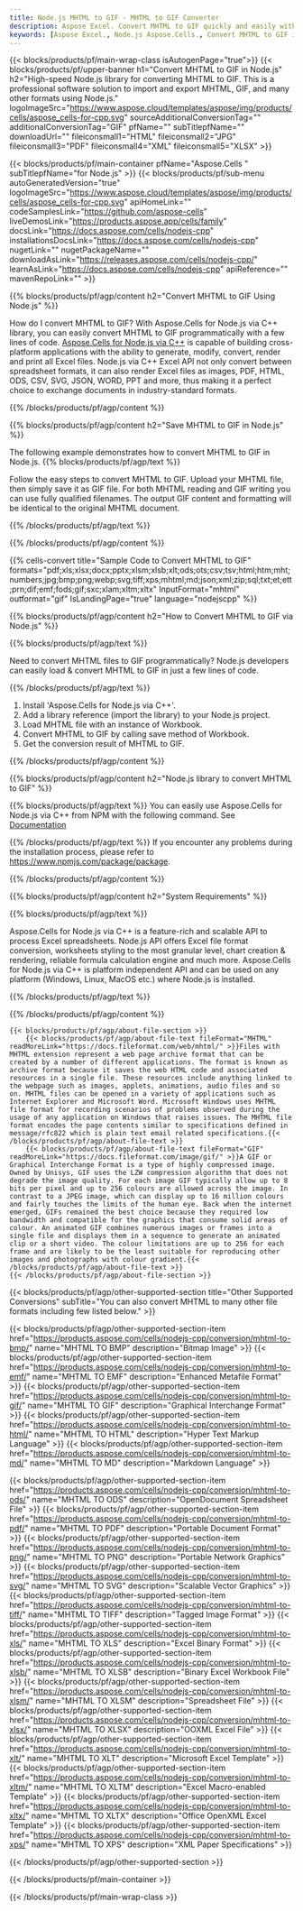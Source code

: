 ```yaml
---
title: Node.js MHTML to GIF - MHTML to GIF Converter
description: Aspose Excel. Convert MHTML to GIF quickly and easily with Aspose.Cells. Node.js MHTML to GIF. Node.js Save MHTML to GIF. Save MHTML as GIF using Node.js.
keywords: [Aspose Excel., Node.js Aspose.Cells., Convert MHTML to GIF in Node.js., Save MHTML to GIF using Node.js., Node.js MHTML to GIF saveformat., MHTML to GIF Converter., Node.js Save MHTML as GIF]
---
```


{{< blocks/products/pf/main-wrap-class isAutogenPage="true">}}
{{< blocks/products/pf/upper-banner h1="Convert MHTML to GIF in Node.js" h2="High-speed Node.js library for converting MHTML to GIF. This is a professional software solution to import and export MHTML, GIF, and many other formats using Node.js." logoImageSrc="https://www.aspose.cloud/templates/aspose/img/products/cells/aspose_cells-for-cpp.svg" sourceAdditionalConversionTag="" additionalConversionTag="GIF" pfName="" subTitlepfName="" downloadUrl="" fileiconsmall1="HTML" fileiconsmall2="JPG" fileiconsmall3="PDF" fileiconsmall4="XML" fileiconsmall5="XLSX" >}}

{{< blocks/products/pf/main-container pfName="Aspose.Cells " subTitlepfName="for Node.js" >}}
{{< blocks/products/pf/sub-menu autoGeneratedVersion="true" logoImageSrc="https://www.aspose.cloud/templates/aspose/img/products/cells/aspose_cells-for-cpp.svg" apiHomeLink="" codeSamplesLink="https://github.com/aspose-cells" liveDemosLink="https://products.aspose.app/cells/family" docsLink="https://docs.aspose.com/cells/nodejs-cpp" installationsDocsLink="https://docs.aspose.com/cells/nodejs-cpp" nugetLink="" nugetPackageName="" downloadAsLink="https://releases.aspose.com/cells/nodejs-cpp/" learnAsLink="https://docs.aspose.com/cells/nodejs-cpp" apiReference="" mavenRepoLink="" >}}


{{% blocks/products/pf/agp/content h2="Convert MHTML to GIF Using Node.js" %}}

How do I convert MHTML to GIF? With Aspose.Cells for Node.js via C++ library, you can easily convert MHTML to GIF programmatically with  a few lines of code. [Aspose.Cells for Node.js via C++](https://products.aspose.com/cells/nodejs-cpp/) is capable of building cross-platform applications with the ability to generate, modify, convert, render and print all Excel files. Node.js via C++ Excel API not only convert between spreadsheet formats, it can also render Excel files as images, PDF, HTML, ODS, CSV, SVG, JSON, WORD, PPT and more, thus making it a perfect choice to exchange documents in industry-standard formats. 
 
{{% /blocks/products/pf/agp/content %}}

{{% blocks/products/pf/agp/content h2="Save MHTML to GIF in Node.js" %}}

The following example demonstrates how to convert MHTML to GIF in Node.js.
{{% blocks/products/pf/agp/text %}}

Follow the easy steps to convert MHTML to GIF. Upload your MHTML file, then simply save it as GIF file. For both MHTML reading and GIF writing you can use fully qualified filenames. The output GIF content and formatting will be identical to the original MHTML document.

{{% /blocks/products/pf/agp/text %}}

{{% /blocks/products/pf/agp/content %}}

{{% cells-convert title="Sample Code to Convert MHTML to GIF" formats="pdf;xls;xlsx;docx;pptx;xlsm;xlsb;xlt;ods;ots;csv;tsv;html;htm;mht;numbers;jpg;bmp;png;webp;svg;tiff;xps;mhtml;md;json;xml;zip;sql;txt;et;ett;prn;dif;emf;fods;gif;sxc;xlam;xltm;xltx" InputFormat="mhtml" outformat="gif" IsLandingPage="true" language="nodejscpp" %}}

{{% blocks/products/pf/agp/content h2="How to Convert MHTML to GIF via Node.js" %}}

{{% blocks/products/pf/agp/text %}}

Need to convert MHTML files to GIF programmatically? Node.js developers can easily load & convert MHTML to GIF in just a few lines of code.

{{% /blocks/products/pf/agp/text %}}

1.  Install 'Aspose.Cells for Node.js via C++'.
1.  Add a library reference (import the library) to your Node.js project.
1.  Load MHTML file with an instance of Workbook.
1.  Convert MHTML to GIF by calling save method of Workbook.
1.  Get the conversion result of MHTML to GIF.

{{% /blocks/products/pf/agp/content %}}

{{% blocks/products/pf/agp/content h2="Node.js library to convert MHTML to GIF" %}}

{{% blocks/products/pf/agp/text %}}
You can easily use Aspose.Cells for Node.js via C++ from NPM with the following command. See [Documentation](https://docs.aspose.com/cells/nodejs-cpp/getting-started/#install-from-npm)

{{% /blocks/products/pf/agp/text %}}
If you encounter any problems during the installation process, please refer to https://www.npmjs.com/package/package.

{{% /blocks/products/pf/agp/content %}}

{{% blocks/products/pf/agp/content h2="System Requirements" %}}

{{% blocks/products/pf/agp/text %}}

 Aspose.Cells for Node.js via C++ is a feature-rich and scalable API to process Excel spreadsheets. Node.js API offers Excel file format conversion, worksheets styling to the most granular level, chart creation & rendering, reliable formula calculation engine and much more. Aspose.Cells for Node.js via C++ is platform independent API and can be used on any platform (Windows, Linux, MacOS etc.) where Node.js is installed.
 
{{% /blocks/products/pf/agp/text %}}


{{% /blocks/products/pf/agp/content %}}

<!-- aboutfile Starts -->
    {{< blocks/products/pf/agp/about-file-section >}}
        {{< blocks/products/pf/agp/about-file-text fileFormat="MHTML" readMoreLink="https://docs.fileformat.com/web/mhtml/" >}}Files with MHTML extension represent a web page archive format that can be created by a number of different applications. The format is known as archive format because it saves the web HTML code and associated resources in a single file. These resources include anything linked to the webpage such as images, applets, animations, audio files and so on. MHTML files can be opened in a variety of applications such as Internet Explorer and Microsoft Word. Microsoft Windows uses MHTML file format for recording scenarios of problems observed during the usage of any application on Windows that raises issues. The MHTML file format encodes the page contents similar to specifications defined in message/rfc822 which is plain text email related specifications.{{< /blocks/products/pf/agp/about-file-text >}}
        {{< blocks/products/pf/agp/about-file-text fileFormat="GIF" readMoreLink="https://docs.fileformat.com/image/gif/" >}}A GIF or Graphical Interchange Format is a type of highly compressed image. Owned by Unisys, GIF uses the LZW compression algorithm that does not degrade the image quality. For each image GIF typically allow up to 8 bits per pixel and up to 256 colours are allowed across the image. In contrast to a JPEG image, which can display up to 16 million colours and fairly touches the limits of the human eye. Back when the internet emerged, GIFs remained the best choice because they required low bandwidth and compatible for the graphics that consume solid areas of colour. An animated GIF combines numerous images or frames into a single file and displays them in a sequence to generate an animated clip or a short video. The colour limitations are up to 256 for each frame and are likely to be the least suitable for reproducing other images and photographs with colour gradient.{{< /blocks/products/pf/agp/about-file-text >}}
    {{< /blocks/products/pf/agp/about-file-section >}}
<!-- aboutfile Ends -->

{{< blocks/products/pf/agp/other-supported-section title="Other Supported Conversions" subTitle="You can also convert MHTML to many other file formats including few listed below." >}}

{{< blocks/products/pf/agp/other-supported-section-item href="https://products.aspose.com/cells/nodejs-cpp/conversion/mhtml-to-bmp/" name="MHTML TO BMP" description="Bitmap Image" >}}
{{< blocks/products/pf/agp/other-supported-section-item href="https://products.aspose.com/cells/nodejs-cpp/conversion/mhtml-to-emf/" name="MHTML TO EMF" description="Enhanced Metafile Format" >}}
{{< blocks/products/pf/agp/other-supported-section-item href="https://products.aspose.com/cells/nodejs-cpp/conversion/mhtml-to-gif/" name="MHTML TO GIF" description="Graphical Interchange Format" >}}
{{< blocks/products/pf/agp/other-supported-section-item href="https://products.aspose.com/cells/nodejs-cpp/conversion/mhtml-to-html/" name="MHTML TO HTML" description="Hyper Text Markup Language" >}}
{{< blocks/products/pf/agp/other-supported-section-item href="https://products.aspose.com/cells/nodejs-cpp/conversion/mhtml-to-md/" name="MHTML TO MD" description="Markdown Language" >}}

{{< blocks/products/pf/agp/other-supported-section-item href="https://products.aspose.com/cells/nodejs-cpp/conversion/mhtml-to-ods/" name="MHTML TO ODS" description="OpenDocument Spreadsheet File" >}}
{{< blocks/products/pf/agp/other-supported-section-item href="https://products.aspose.com/cells/nodejs-cpp/conversion/mhtml-to-pdf/" name="MHTML TO PDF" description="Portable Document Format" >}}
{{< blocks/products/pf/agp/other-supported-section-item href="https://products.aspose.com/cells/nodejs-cpp/conversion/mhtml-to-png/" name="MHTML TO PNG" description="Portable Network Graphics" >}}
{{< blocks/products/pf/agp/other-supported-section-item href="https://products.aspose.com/cells/nodejs-cpp/conversion/mhtml-to-svg/" name="MHTML TO SVG" description="Scalable Vector Graphics" >}}
{{< blocks/products/pf/agp/other-supported-section-item href="https://products.aspose.com/cells/nodejs-cpp/conversion/mhtml-to-tiff/" name="MHTML TO TIFF" description="Tagged Image Format" >}}
{{< blocks/products/pf/agp/other-supported-section-item href="https://products.aspose.com/cells/nodejs-cpp/conversion/mhtml-to-xls/" name="MHTML TO XLS" description="Excel Binary Format" >}}
{{< blocks/products/pf/agp/other-supported-section-item href="https://products.aspose.com/cells/nodejs-cpp/conversion/mhtml-to-xlsb/" name="MHTML TO XLSB" description="Binary Excel Workbook File" >}}
{{< blocks/products/pf/agp/other-supported-section-item href="https://products.aspose.com/cells/nodejs-cpp/conversion/mhtml-to-xlsm/" name="MHTML TO XLSM" description="Spreadsheet File" >}}
{{< blocks/products/pf/agp/other-supported-section-item href="https://products.aspose.com/cells/nodejs-cpp/conversion/mhtml-to-xlsx/" name="MHTML TO XLSX" description="OOXML Excel File" >}}
{{< blocks/products/pf/agp/other-supported-section-item href="https://products.aspose.com/cells/nodejs-cpp/conversion/mhtml-to-xlt/" name="MHTML TO XLT" description="Microsoft Excel Template" >}}
{{< blocks/products/pf/agp/other-supported-section-item href="https://products.aspose.com/cells/nodejs-cpp/conversion/mhtml-to-xltm/" name="MHTML TO XLTM" description="Excel Macro-enabled Template" >}}
{{< blocks/products/pf/agp/other-supported-section-item href="https://products.aspose.com/cells/nodejs-cpp/conversion/mhtml-to-xltx/" name="MHTML TO XLTX" description="Office OpenXML Excel Template" >}}
{{< blocks/products/pf/agp/other-supported-section-item href="https://products.aspose.com/cells/nodejs-cpp/conversion/mhtml-to-xps/" name="MHTML TO XPS" description="XML Paper Specifications" >}}

{{< /blocks/products/pf/agp/other-supported-section >}}

{{< /blocks/products/pf/main-container >}}
    
{{< /blocks/products/pf/main-wrap-class >}}

